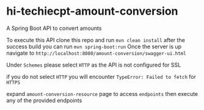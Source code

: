 # hi-techiecpt-amount-conversion
A Spring Boot API to convert amounts

To execute this API clone this repo and run `mvn clean install`
after the success build you can run `mvn spring-boot:run`
Once the server is up navigate to `http://localhost:8080/amount-conversion/swagger-ui.html`

Under `Schemes` please select `HTTP` as the API is not configured for SSL

if you do not select `HTTP` you will encounter `TypeError: Failed to fetch` for `HTTPS`

expand `amount-conversion-resource` page to access `endpoints` then execute any of the provided endpoints
